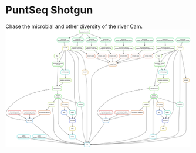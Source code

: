 # PuntSeq Shotgun
Chase the microbial and other diversity of the river Cam. 
![Snakemake Pipeline](dag.svg)
